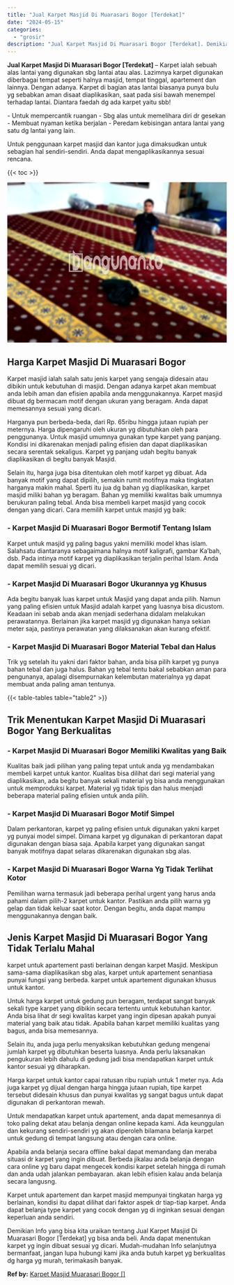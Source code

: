 ```yaml
---
title: "Jual Karpet Masjid Di Muarasari Bogor [Terdekat]"
date: "2024-05-15"
categories: 
  - "grosir"
description: "Jual Karpet Masjid Di Muarasari Bogor [Terdekat]. Demikian Info yang bisa kita uraikan tentang Jual Karpet Masjid Di Muarasari Bogor [Terdekat] yg bisa and..."
---
```


**Jual Karpet Masjid Di Muarasari Bogor \[Terdekat\]** – Karpet ialah sebuah alas lantai yang digunakan sbg lantai atau alas. Lazimnya karpet digunakan diberbagai tempat seperti halnya masjid, tempat tinggal, apartement dan lainnya. Dengan adanya. Karpet di bagian atas lantai biasanya punya bulu yg sebabkan aman disaat diaplikasikan, saat pada sisi bawah menempel terhadap lantai. Diantara faedah dg ada karpet yaitu sbb!

\- Untuk mempercantik ruangan - Sbg alas untuk memelihara diri dr gesekan - Membuat nyaman ketika berjalan - Peredam kebisingan antara lantai yang satu dg lantai yang lain.

Untuk penggunaan karpet masjid dan kantor juga dimaksudkan untuk sebagian hal sendiri-sendiri. Anda dapat mengaplikasikannya sesuai rencana.

{{< toc >}}

![Jual Karpet Masjid Di Muarasari Bogor [Terdekat]](/images/grosir-karpet-murah-34.png)

## Harga Karpet Masjid Di Muarasari Bogor

Karpet masjid ialah salah satu jenis karpet yang sengaja didesain atau dibikin untuk kebutuhan di masjid. Dengan adanya karpet akan membuat anda lebih aman dan efisien apabila anda menggunakannya. Karpet masjid dibuat dg bermacam motif dengan ukuran yang beragam. Anda dapat memesannya sesuai yang dicari.

Harganya pun berbeda-beda, dari Rp. 65ribu hingga jutaan rupiah per meternya. Harga dipengaruhi oleh ukuran yg dibutuhkan oleh para penggunanya. Untuk masjid umumnya gunakan type karpet yang panjang. Kondisi ini dikarenakan menjadi paling efisien dan dapat diaplikasikan secara serentak sekaligus. Karpet yg panjang udah begitu banyak diaplikasikan di begitu banyak Masjid.

Selain itu, harga juga bisa ditentukan oleh motif karpet yg dibuat. Ada banyak motif yang dapat dipilih, semakin rumit motifnya maka tingkatan harganya makin mahal. Sperti itu jua dg bahan yg diaplikasikan, karpet masjid miliki bahan yg beragam. Bahan yg memiliki kwalitas baik umumnya berukuran paling tebal. Anda bisa membeli karpet masjid yang cocok dengan yang dicari. Cara memilih karpet untuk masjid yg baik:

### \- Karpet Masjid Di Muarasari Bogor Bermotif Tentang Islam

Karpet untuk masjid yg paling bagus yakni memiliki model khas islam. Salahsatu diantaranya sebagaimana halnya motif kaligrafi, gambar Ka’bah, dsb. Pada intinya motif karpet yg diaplikasikan terjalin perihal Islam. Anda dapat memilih sesuai yg dicari.

### \- Karpet Masjid Di Muarasari Bogor Ukurannya yg Khusus

Ada begitu banyak luas karpet untuk Masjid yang dapat anda pilih. Namun yang paling efisien untuk Masjid adalah karpet yang luasnya bisa dicustom. Keadaan ini sebab anda akan menjadi sederhana didalam melakukan perawatannya. Berlainan jika karpet masjid yg digunakan hanya sekian meter saja, pastinya perawatan yang dilaksanakan akan kurang efektif.

### \- Karpet Masjid Di Muarasari Bogor Material Tebal dan Halus

Trik yg setelah itu yakni dari faktor bahan, anda bisa pilih karpet yg punya bahan tebal dan juga halus. Bahan yg tebal tentu bakal sebabkan aman para pengunanya, apalagi disempurnakan kelembutan materialnya yg dapat membuat anda paling aman tentunya.

{{< table-tables table="table2" >}}

## Trik Menentukan Karpet Masjid Di Muarasari Bogor Yang Berkualitas

### \- Karpet Masjid Di Muarasari Bogor Memiliki Kwalitas yang Baik

Kualitas baik jadi pilihan yang paling tepat untuk anda yg mendambakan membeli karpet untuk kantor. Kualitas bisa dilihat dari segi material yang diaplikasikan, ada begitu banyak sekali material yg bisa anda menggunakan untuk memproduksi karpet. Material yg tidak tipis dan halus menjadi beberapa material paling efisien untuk anda pilih.

### \- Karpet Masjid Di Muarasari Bogor Motif Simpel

Dalam perkantoran, karpet yg paling efisien untuk digunakan yakni karpet yg punyai model simpel. Dimana karpet yg digunakan di perkantoran dapat digunakan dengan biasa saja. Apabila karpet yang digunakan sangat banyak motifnya dapat selaras dikarenakan digunakan sbg alas.

### \- Karpet Masjid Di Muarasari Bogor Warna Yg Tidak Terlihat Kotor

Pemilihan warna termasuk jadi beberapa perihal urgent yang harus anda pahami dalam pilih-2 karpet untuk kantor. Pastikan anda pilih warna yg gelap dan tidak keluar saat kotor. Dengan begitu, anda dapat mampu menggunakannya dengan baik.

## Jenis Karpet Masjid Di Muarasari Bogor Yang Tidak Terlalu Mahal

karpet untuk apartement pasti berlainan dengan karpet Masjid. Meskipun sama-sama diaplikasikan sbg alas, karpet untuk apartement senantiasa punyai fungsi yang berbeda. karpet untuk apartement digunakan khusus untuk kantor.

Untuk harga karpet untuk gedung pun beragam, terdapat sangat banyak sekali type karpet yang dibikin secara tertentu untuk kebutuhan kantor. Anda bisa lihat dr segi kwalitas karpet yang ingin dipesan apakah punyai material yang baik atau tidak. Apabila bahan karpet memiliki kualitas yang bagus, anda bisa memesannya.

Selain itu, anda juga perlu menyaksikan kebutuhkan gedung mengenai jumlah karpet yg dibutuhkan beserta luasnya. Anda perlu laksanakan pengukuran lebih dahulu di gedung jadi bisa mendapatkan karpet untuk kantor sesuai yg diharapkan.

Harga karpet untuk kantor capai ratusan ribu rupiah untuk 1 meter nya. Ada juga karpet yg dijual dengan harga hingga jutaan rupiah, tipe karpet tersebut didesain khusus dan punyai kwalitas yg sangat bagus untuk dapat digunakan di perkantoran mewah.

Untuk mendapatkan karpet untuk apartement, anda dapat memesannya di toko paling dekat atau belanja dengan online kepada kami. Ada keunggulan dan kekurang sendiri-sendiri yg akan diperoleh bilamana belanja karpet untuk gedung di tempat langsung atau dengan cara online.

Apabila anda belanja secara offline bakal dapat memandang dan meraba situasi dr karpet yang ingin dibuat. Berbeda jikalau anda belanja dengan cara online yg baru dapat mengecek kondisi karpet setelah hingga di rumah dan anda udah jalankan pembayaran. akan lebih efisien kalau anda belanja secara langusng.

Karpet untuk apartement dan karpet masjid mempunyai tingkatan harga yg berlainan, kondisi itu dapat dilihat dari faktor aspek dr tiap-tiap karpet. Anda dapat belanja type karpet yang cocok dengan yg di inginkan sesuai dengan keperluan anda sendiri.

Demikian Info yang bisa kita uraikan tentang Jual Karpet Masjid Di Muarasari Bogor \[Terdekat\] yg bisa anda beli. Anda dapat menentukan karpet yg ingin dibuat sesuai yg dicari. Mudah-mudahan Info selanjutnya bermanfaat, jangan lupa hubungi kami jika anda butuh karpet yg berkualitas dg harga yg murah, terimakasih banyak.

**Ref by:**  [Karpet Masjid Muarasari Bogor []](https://id.wikipedia.org/wiki/Karpet)
